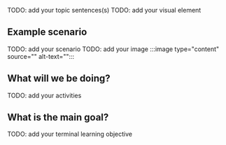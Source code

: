 <!-- 1. Topic sentence(s) --------------------------------------------------------------------------------

    Goal: briefly orient the learner to the subject area covered in this module

    Heading: do not add an H1 or H2 title here, the auto-generated H1 will appear above this content automatically

    Example: "Implementing a business process can be challenging because you typically need to make diverse services work together. Think about everything your company uses to store and process data: Salesforce, Microsoft 365, Oracle, Twitter, YouTube, Dropbox, Google services, Azure Cognitive Services, and so on. How do you integrate all these products? Azure Logic Apps gives you pre-built components to connect to hundreds of services. You use a graphical design tool to put the pieces together in any combination you need and Logic Apps will run your process automatically in the cloud."

    Recommended: visual like an image (preferred), table, list, etc. that supports the topic sentence(s)

    [Introduction unit guidance](https://review.docs.microsoft.com/learn-docs/docs/id-guidance-introductions?branch=master#rule-use-the-standard-module-introduction-format)
-->
TODO: add your topic sentences(s)
TODO: add your visual element

<!-- 2. Scenario -----------------------------------------------------------------------------------------

    Goal: Describe the real-world scenario this module will use to illustrate the concepts. Your scenario should have 2-3 customer tasks that together represent the most-common use cases for the product.

    Heading: use the H2 "Example scenario"

    Example: "Suppose you work at an athletic shoe company that is launching a new product. You sell the shoes on your website, manage your cloud-hosted advertising videos, and monitor social media to gauge reactions to the launch. The following illustration shows these processes. Notice how the tasks include both customer-facing processes like direct sales and administrative tasks like auto-archiving old videos."

    Recommended: an image that visualizes the scenario

    [Scenario guidance](https://review.docs.microsoft.com/learn-docs/docs/id-guidance-scenarios)
 -->
## Example scenario
TODO: add your scenario
TODO: add your image
:::image type="content" source="" alt-text="":::

<!-- 3. Prose table-of-contents --------------------------------------------------------------------------

    Goal: List the activities the learner will do in this content. This differs from the title and the learning objectives. The title and the learning objectives are "outcome focused"; that is, they describe the skills the learner will acquire as a result of consuming this content. By contrast, here you should be specific about what the learning will **do** in order to acquire those skills. The format can be either prose or bulleted-list; however, a list will yield better results when transformed into other output types such as PowerPoint.

    Heading: use the H2 "What will we be doing?"

    Example: "We’ll analyze the capabilities of Logic Apps and when to use them:
                - Launch: survey the conditions you can set to launch your app (time, data availability, etc.).
                - Connect: survey the services to which you can connect.
                - Branch: list the branching and looping features to add business logic.
                - Evaluate: identify when Logic Apps are the right product for your tasks (performance, available connectors, etc.).
                - Practice: apply the criteria to sample problems."

 -->
## What will we be doing?
TODO: add your activities

<!-- 4. Terminal learning objective ----------------------------------------------------------------------

    Goal: The title of an "Introduction to..." tells our customers that this is a good place to start their learning. This helps our customers find the right content quickly. The trade-off is that the title does not reflect the terminal learning objective of the module. The "goal" section of the introduction is your chance to provide the terminal learning objective. Write a statement that is outcome-focused so it describes the main skill the learner will acquire as a result of this training. In other words, it should answer the question: "what is the key thing the learner will be able to do as a result of consuming this training?"

    Heading: use the H2 "What is the main goal?"

    Example: "By the end of this session, you'll be able to decide whether Logic Apps is a good choice to automate your business processes."

 -->
## What is the main goal?
TODO: add your terminal learning objective

<!-- Do **not** include any other content like learning objectives, prerequisites, unit summary, "next unit" lead-in, or references. -->